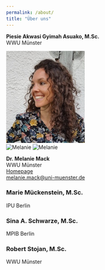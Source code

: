 ```yaml
---
permalink: /about/
title: "Über uns"
---
```


**Piesie Akwasi Gyimah Asuako, M.Sc.**  
WWU Münster 

![Melanie](./assets/images/Passbild.jpg)  
![Melanie](./https://melm0c.github.io/MONALI-webpage/about/assets/images/Passbild.jpg)
![Melanie](https://melm0c.github.io/MONALI-webpage/about/assets/images/Passbild.jpg)

**Dr. Melanie Mack**    
WWU Münster  
[Homepage](https://www.uni-muenster.de/Sportwissenschaft/Neuromotor-Behavior/team/mack.shtml)  
<melanie.mack@uni-muenster.de>

### Marie Mückenstein, M.Sc.
IPU Berlin

### Sina A. Schwarze, M.Sc.
MPIB Berlin

### Robert Stojan,  M.Sc.
WWU Münster


